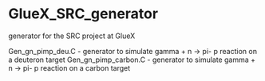 # GlueX_SRC_generator
generator for the SRC project at GlueX

Gen_gn_pimp_deu.C - generator to simulate gamma + n -> pi- p reaction on a deuteron target
Gen_gn_pimp_carbon.C - generator to simulate gamma + n -> pi- p reaction on a carbon target
